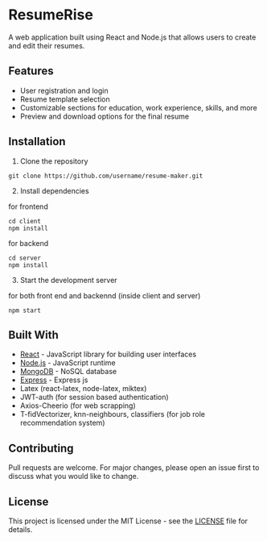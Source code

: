 # ResumeRise

A web application built using React and Node.js that allows users to create and edit their resumes.

## Features

- User registration and login
- Resume template selection
- Customizable sections for education, work experience, skills, and more
- Preview and download options for the final resume

## Installation

1. Clone the repository

```
git clone https://github.com/username/resume-maker.git
```

2. Install dependencies

for frontend

```
cd client
npm install
```

for backend

```
cd server
npm install
```

3. Start the development server

for both front end and backennd (inside client and server)

```
npm start
```


## Built With

- [React](https://reactjs.org/) - JavaScript library for building user interfaces
- [Node.js](https://nodejs.org/) - JavaScript runtime
- [MongoDB](https://www.mongodb.com/) - NoSQL database
- [Express](https://expressjs.com//) - Express js
- Latex (react-latex, node-latex, miktex)
- JWT-auth (for session based authentication)
- Axios-Cheerio (for web scrapping)
- T-fidVectorizer, knn-neighbours, classifiers (for job role recommendation system)

## Contributing

Pull requests are welcome. For major changes, please open an issue first to discuss what you would like to change.

## License

This project is licensed under the MIT License - see the [LICENSE](LICENSE) file for details.
